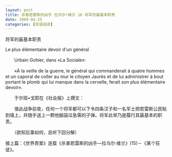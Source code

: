 ```yaml
---
layout: post
title: 杀害若雷斯的凶手 拉乌尔•维兰 16 将军的最基本职责
date: 2009-04-25
categories: [双语阅读]  
---
```


将军的最基本职责

Le plus élémentaire devoir d'un général

　　Urbain Gohier, dans «La Sociale»:

　　«À la veille de la guerre, le général qui commanderait à quatre hommes et un caporal de coller au mur le citoyen Jaurès et de lui administrer à bout portant le plomb qui lui manque dans la cervelle, ferait son plus élémentaire devoir».



　　于尔班•戈耶在《社会报》上撰文：

　　值此战争前夜，任何一个将军都可以下令四条汉子和一名军士把若雷斯公民贴到墙上，并随手送上一颗他脑袋瓜急需的子弹。将军此举乃是履行其最基本的职责。



　　（欲知后事如何，且听下回分解）

接上篇：《世界奇案》连载《杀害若雷斯的凶手—拉乌尔·维兰》(15)－《某个狂徒》。
